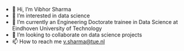 - 👋 Hi, I’m Vibhor Sharma
- 👀 I’m interested in data science
- 🌱 I’m currently an Engineering Doctorate trainee in Data Science at Eindhoven University of Technology
- 💞️ I’m looking to collaborate on data science projects
- 📫 How to reach me v.sharma@tue.nl

<!---
vibsha/vibsha is a ✨ special ✨ repository because its `README.md` (this file) appears on your GitHub profile.
You can click the Preview link to take a look at your changes.
--->
